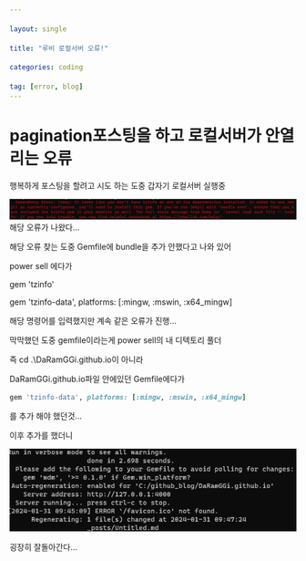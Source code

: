 ```yaml
---

layout: single

title: "루비 로컬서버 오류!"

categories: coding

tag: [error, blog]
---
```

# pagination포스팅을 하고 로컬서버가 안열리는 오류

행복하게 포스팅을 할려고 시도 하는 도중 갑자기 로컬서버 실행중

![image-20240131094946799](../images/2024-01-31-error/image-20240131094946799.png)
해당 오류가 나왔다...

해당 오류 찾는 도중 Gemfile에 bundle을 추가 안했다고 나와 있어

power sell 에다가 

gem 'tzinfo'

 gem 'tzinfo-data', platforms: [:mingw, :mswin, :x64_mingw]

해당 명령어를 입력했지만 계속 같은 오류가 진행...



막막했던 도중 gemfile이라는게 power sell의 내 디텍토리 풀더

즉 cd .\DaRamGGi.github.io이 아니라

DaRamGGi.github.io파일 안에있던 Gemfile에다가

~~~ruby
gem 'tzinfo-data', platforms: [:mingw, :mswin, :x64_mingw]
~~~

를 추가 해야 했던것...



이후 추가를 했더니

![image-20240131095507712](../images/2024-01-31-error/image-20240131095507712.png)

굉장히 잘돌아간다...



